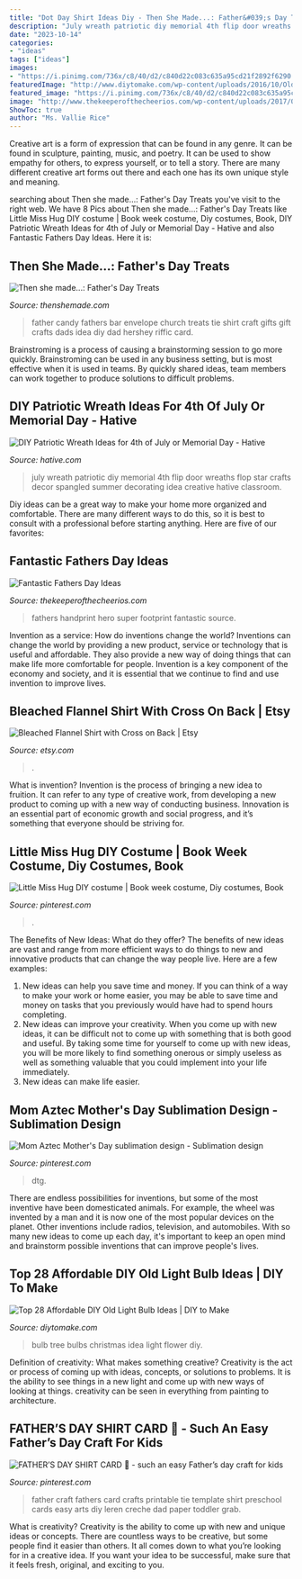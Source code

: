 ```yaml
---
title: "Dot Day Shirt Ideas Diy - Then She Made...: Father&#039;s Day Treats"
description: "July wreath patriotic diy memorial 4th flip door wreaths flop star crafts decor spangled summer decorating idea creative hative classroom"
date: "2023-10-14"
categories:
- "ideas"
tags: ["ideas"]
images:
- "https://i.pinimg.com/736x/c8/40/d2/c840d22c083c635a95cd21f2892f6290.jpg"
featuredImage: "http://www.diytomake.com/wp-content/uploads/2016/10/Old-Bulbs-Tree-Recycled-Homemade-Idea.jpg"
featured_image: "https://i.pinimg.com/736x/c8/40/d2/c840d22c083c635a95cd21f2892f6290.jpg"
image: "http://www.thekeeperofthecheerios.com/wp-content/uploads/2017/05/e21527fce6218b6a334c32f929b407f7.jpg"
ShowToc: true
author: "Ms. Vallie Rice"
---
```



Creative art is a form of expression that can be found in any genre. It can be found in sculpture, painting, music, and poetry. It can be used to show empathy for others, to express yourself, or to tell a story. There are many different creative art forms out there and each one has its own unique style and meaning.

	

		
searching about Then she made...: Father&#039;s Day Treats you've visit to the right web. We have 8 Pics about Then she made...: Father&#039;s Day Treats like Little Miss Hug DIY costume | Book week costume, Diy costumes, Book, DIY Patriotic Wreath Ideas for 4th of July or Memorial Day - Hative and also Fantastic Fathers Day Ideas. Here it is:
		
    
## Then She Made...: Father&#039;s Day Treats

<img loading=lazy src="http://2.bp.blogspot.com/-8hTrbV2XRus/VYK51wTqmrI/AAAAAAAAPmQ/SRXxBvA4l3o/s400/FD_ties_lots.jpg" onerror="this.onerror=null;this.src='https://tse4.mm.bing.net/th?id=OIP.h_bGtVfWH-y7TnN-R3vCAwHaLI&amp;pid=15.1';" alt="Then she made...: Father&#039;s Day Treats">

_Source: thenshemade.com_

>father candy fathers bar envelope church treats tie shirt craft gifts gift crafts dads idea diy dad hershey riffic card. 

	

Brainstroming is a process of causing a brainstorming session to go more quickly. Brainstroming can be used in any business setting, but is most effective when it is used in teams. By quickly shared ideas, team members can work together to produce solutions to difficult problems.

    
## DIY Patriotic Wreath Ideas For 4th Of July Or Memorial Day - Hative

<img loading=lazy src="https://hative.com/wp-content/uploads/2015/03/patriotic-wreaths/4-patriotic-wreath-decoration-idea.jpg" onerror="this.onerror=null;this.src='https://tse3.mm.bing.net/th?id=OIP.3CJkMbYEnjezSlzRTOiB5wHaKF&amp;pid=15.1';" alt="DIY Patriotic Wreath Ideas for 4th of July or Memorial Day - Hative">

_Source: hative.com_

>july wreath patriotic diy memorial 4th flip door wreaths flop star crafts decor spangled summer decorating idea creative hative classroom. 

	

Diy ideas can be a great way to make your home more organized and comfortable. There are many different ways to do this, so it is best to consult with a professional before starting anything. Here are five of our favorites: 

    
## Fantastic Fathers Day Ideas

<img loading=lazy src="http://www.thekeeperofthecheerios.com/wp-content/uploads/2017/05/e21527fce6218b6a334c32f929b407f7.jpg" onerror="this.onerror=null;this.src='https://tse3.mm.bing.net/th?id=OIP.UVDNASWLdQYy686RjslVLwHaMW&amp;pid=15.1';" alt="Fantastic Fathers Day Ideas">

_Source: thekeeperofthecheerios.com_

>fathers handprint hero super footprint fantastic source. 

	

Invention as a service: How do inventions change the world?
Inventions can change the world by providing a new product, service or technology that is useful and affordable. They also provide a new way of doing things that can make life more comfortable for people. Invention is a key component of the economy and society, and it is essential that we continue to find and use invention to improve lives.

    
## Bleached Flannel Shirt With Cross On Back | Etsy

<img loading=lazy src="https://i.etsystatic.com/27013475/r/il/fbc367/2804457702/il_1588xN.2804457702_k43d.jpg" onerror="this.onerror=null;this.src='https://tse2.mm.bing.net/th?id=OIP.V_FUVUvwTK3N0iNjYLSOxwHaJ3&amp;pid=15.1';" alt="Bleached Flannel Shirt with Cross on Back | Etsy">

_Source: etsy.com_

>. 

	

What is invention?
Invention is the process of bringing a new idea to fruition. It can refer to any type of creative work, from developing a new product to coming up with a new way of conducting business. Innovation is an essential part of economic growth and social progress, and it’s something that everyone should be striving for.

    
## Little Miss Hug DIY Costume | Book Week Costume, Diy Costumes, Book

<img loading=lazy src="https://i.pinimg.com/736x/1c/24/f7/1c24f70e44a70745e03342649739359a.jpg" onerror="this.onerror=null;this.src='https://tse2.mm.bing.net/th?id=OIP.KymxiEKlJF0rOKZX3O9mswHaJ3&amp;pid=15.1';" alt="Little Miss Hug DIY costume | Book week costume, Diy costumes, Book">

_Source: pinterest.com_

>. 

	

The Benefits of New Ideas: What do they offer?
The benefits of new ideas are vast and range from more efficient ways to do things to new and innovative products that can change the way people live. Here are a few examples: 
1. New ideas can help you save time and money. If you can think of a way to make your work or home easier, you may be able to save time and money on tasks that you previously would have had to spend hours completing. 
2. New ideas can improve your creativity. When you come up with new ideas, it can be difficult not to come up with something that is both good and useful. By taking some time for yourself to come up with new ideas, you will be more likely to find something onerous or simply useless as well as something valuable that you could implement into your life immediately. 
3. New ideas can make life easier.

    
## Mom Aztec Mother&#039;s Day Sublimation Design - Sublimation Design

<img loading=lazy src="https://i.pinimg.com/736x/2a/83/9d/2a839df944f8dd6719a58d6aea266198.jpg" onerror="this.onerror=null;this.src='https://tse4.mm.bing.net/th?id=OIP.5n9dIqQIlBY0CMjpYbUOdAHaHW&amp;pid=15.1';" alt="Mom Aztec Mother&#039;s Day sublimation design - Sublimation design">

_Source: pinterest.com_

>dtg. 

	

There are endless possibilities for inventions, but some of the most inventive have been domesticated animals. For example, the wheel was invented by a man and it is now one of the most popular devices on the planet. Other inventions include radios, television, and automobiles. With so many new ideas to come up each day, it's important to keep an open mind and brainstorm possible inventions that can improve people's lives.

    
## Top 28 Affordable DIY Old Light Bulb Ideas | DIY To Make

<img loading=lazy src="http://www.diytomake.com/wp-content/uploads/2016/10/Old-Bulbs-Tree-Recycled-Homemade-Idea.jpg" onerror="this.onerror=null;this.src='https://tse3.mm.bing.net/th?id=OIP.zlplzqz6fZ5dQpRacUpTAgHaKk&amp;pid=15.1';" alt="Top 28 Affordable DIY Old Light Bulb Ideas | DIY to Make">

_Source: diytomake.com_

>bulb tree bulbs christmas idea light flower diy. 

	

Definition of creativity: What makes something creative?
Creativity is the act or process of coming up with ideas, concepts, or solutions to problems. It is the ability to see things in a new light and come up with new ways of looking at things. creativity can be seen in everything from painting to architecture.

    
## FATHER’S DAY SHIRT CARD 👔 - Such An Easy Father’s Day Craft For Kids

<img loading=lazy src="https://i.pinimg.com/736x/c8/40/d2/c840d22c083c635a95cd21f2892f6290.jpg" onerror="this.onerror=null;this.src='https://tse1.mm.bing.net/th?id=OIP.cUl36SmGXFmQ9JzkqOLcmQHaNK&amp;pid=15.1';" alt="FATHER’S DAY SHIRT CARD 👔 - such an easy Father’s day craft for kids">

_Source: pinterest.com_

>father craft fathers card crafts printable tie template shirt preschool cards easy arts diy leren creche dad paper toddler grab. 

	

What is creativity?
Creativity is the ability to come up with new and unique ideas or concepts. There are countless ways to be creative, but some people find it easier than others. It all comes down to what you’re looking for in a creative idea. If you want your idea to be successful, make sure that it feels fresh, original, and exciting to you.

